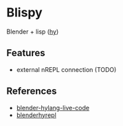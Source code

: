 # Blispy
Blender + lisp ([hy](https://github.com/hylang/hy))

## Features
* external nREPL connection (TODO)

## References
* [blender-hylang-live-code](https://github.com/chr15m/blender-hylang-live-code)
* [blenderhyrepl](https://github.com/nasser/blenderhyrepl)
